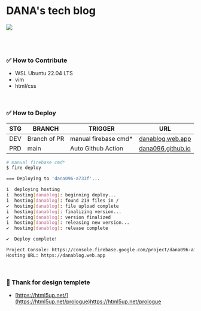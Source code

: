 <br>

# DANA's tech blog
<img src="https://github.com/dana096/dana096.github.io/assets/145534055/3f02b86f-3bec-4953-ad31-1323beb3a3de" />

<br><br>

### ✅ How to Contribute
- WSL Ubuntu 22.04 LTS
- vim
- html/css

<br>

### ✅ How to Deploy
|STG|BRANCH|TRIGGER|URL|
|---|---|---|---|
|DEV|Branch of PR|manual firebase cmd*|[danablog.web.app](https://danablog.web.app)|
|PRD|main|Auto Github Action|[dana096.github.io](https://dana096.github.io)|
```bash
# manual firebase cmd*
$ fire deploy

=== Deploying to 'dana096-a733f'...

i  deploying hosting
i  hosting[danablog]: beginning deploy...
i  hosting[danablog]: found 219 files in /
✔  hosting[danablog]: file upload complete
i  hosting[danablog]: finalizing version...
✔  hosting[danablog]: version finalized
i  hosting[danablog]: releasing new version...
✔  hosting[danablog]: release complete

✔  Deploy complete!

Project Console: https://console.firebase.google.com/project/dana096-a733f/overview
Hosting URL: https://danablog.web.app
```

<br>

### 🙏 Thank for design templete
- [https://html5up.net/](https://html5up.net/prologue)https://html5up.net/prologue
